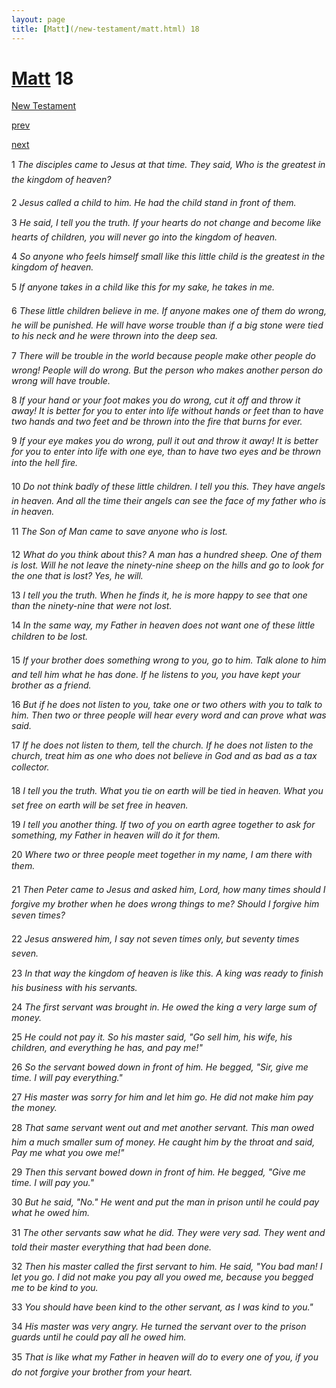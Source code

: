```yaml
---
layout: page
title: [Matt](/new-testament/matt.html) 18
---
```


# [Matt](/new-testament/matt.html) 18

[New Testament](/new-testament.html)


[prev](/new-testament/matt/matt-17.html)


[next](/new-testament/matt/matt-19.html)

1 _The disciples came to Jesus at that time. They said, Who is the greatest in the kingdom of heaven?_

2 _Jesus called a child to him. He had the child stand in front of them._

3 _He said, I tell you the truth. If your hearts do not change and become like hearts of children, you will never go into the kingdom of heaven._

4 _So anyone who feels himself small like this little child is the greatest in the kingdom of heaven._

5 _If anyone takes in a child like this for my sake, he takes in me._

6 _These little children believe in me. If anyone makes one of them do wrong, he will be punished. He will have worse trouble than if a big stone were tied to his neck and he were thrown into the deep sea._

7 _There will be trouble in the world because people make other people do wrong! People will do wrong. But the person who makes another person do wrong will have trouble._

8 _If your hand or your foot makes you do wrong, cut it off and throw it away! It is better for you to enter into life without hands or feet than to have two hands and two feet and be thrown into the fire that burns for ever._

9 _If your eye makes you do wrong, pull it out and throw it away! It is better for you to enter into life with one eye, than to have two eyes and be thrown into the hell fire._

10 _Do not think badly of these little children. I tell you this. They have angels in heaven.  And all the time their angels can see the face of my father who is in heaven._

11 _The Son of Man came to save anyone who is lost._

12 _What do you think about this? A man has a hundred sheep. One of them is lost. Will he not leave the ninety-nine sheep on the hills and go to look for the one that is lost? Yes, he will._

13 _I tell you the truth. When he finds it, he is more happy to see that one than the ninety-nine that were not lost._

14 _In the same way, my Father in heaven does not want one of these little children to be lost._

15 _If your brother does something wrong to you, go to him. Talk alone to him and tell him what he has done. If he listens to you, you have kept your brother as a friend._

16 _But if he does not listen to you, take one or two others with you to talk to him. Then two or three people will hear every word and can prove what was said._

17 _If he does not listen to them, tell the church. If he does not listen to the church, treat him as one who does not believe in God and as bad as a tax collector._

18 _I tell you the truth. What you tie on earth will be tied in heaven. What you set free on earth will be set free in heaven._

19 _I tell you another thing. If two of you on earth agree together to ask for something, my Father in heaven will do it for them._

20 _Where two or three people meet together in my name, I am there with them._

21 _Then Peter came to Jesus and asked him, Lord, how many times should I forgive my brother when he does wrong things to me? Should I forgive him seven times?_

22 _Jesus answered him, I say not seven times only, but seventy times seven._

23 _In that way the kingdom of heaven is like this. A king was ready to finish his business with his servants._

24 _The first servant was brought in. He owed the king a very large sum of money._

25 _He could not pay it. So his master said, "Go sell him, his wife, his children, and everything he has, and pay me!"_

26 _So the servant bowed down in front of him. He begged, "Sir, give me time. I will pay everything."_

27 _His master was sorry for him and let him go. He did not make him pay the money._

28 _That same servant went out and met another servant. This man owed him a much smaller sum of money. He caught him by the throat and said, Pay me what you owe me!"_

29 _Then this servant bowed down in front of him. He begged, "Give me time. I will pay you."_

30 _But he said, "No." He went and put the man in prison until he could pay what he owed him._

31 _The other servants saw what he did. They were very sad. They went and told their master everything that had been done._

32 _Then his master called the first servant to him. He said, "You bad man! I let you go. I did not make you pay all you owed me, because you begged me to be kind to you._

33 _You should have been kind to the other servant, as I was kind to you."_

34 _His master was very angry. He turned the servant over to the prison guards until he could pay all he owed him._

35 _That is like what my Father in heaven will do to every one of you, if you do not forgive your brother from your heart._

